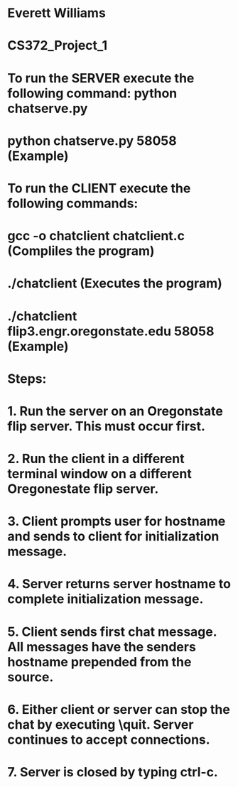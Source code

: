 # Everett Williams
# CS372_Project_1
#
# To run the SERVER execute the following command: python chatserve.py <PORTNUM>
#    python chatserve.py 58058  (Example)
# To run the CLIENT execute the following commands:
#    gcc -o chatclient chatclient.c  (Compliles the program)
#    ./chatclient <HOSTNAME> <PORTNUM>  (Executes the program)
#    ./chatclient flip3.engr.oregonstate.edu 58058  (Example)
#    
# Steps:
# 1. Run the server on an Oregonstate flip server.  This must occur first.
# 2. Run the client in a different terminal window on a different Oregonestate flip server.
# 3. Client prompts user for hostname and sends to client for initialization message.
# 4. Server returns server hostname to complete initialization message.
# 5. Client sends first chat message.  All messages have the senders hostname prepended from the source.
# 6. Either client or server can stop the chat by executing \quit.  Server continues to accept connections.
# 7. Server is closed by typing ctrl-c.
